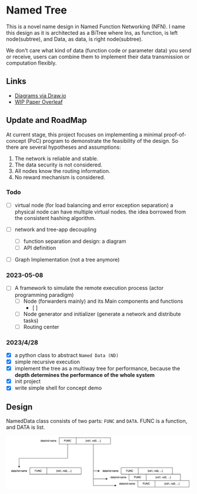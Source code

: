 # Named Tree

This is a novel name design in Named Function Networking (NFN). 
I name this design as it is architected as a BiTree 
where Ins, as function, is left node(subtree), and Data, as data,
is right node(subtree).

We don't care what kind of data (function code or parameter data) you send or receive,
users can combine them to implement their data transmission or computation flexibly. 

## Links

* [Diagrams via Draw.io](https://app.diagrams.net/#G1nzmcPVBrSF1JE2lbRq35dAeH8vkFOqjQ)
* [WIP Paper Overleaf](https://www.overleaf.com/project/642da214b9f6e358612b8dc2)

## Update and RoadMap

At current stage, this project focuses on implementing a minimal proof-of-concept (PoC) program 
to demonstrate the feasibility of the design. So there are several hypotheses and assumptions:
1. The network is reliable and stable.
2. The data security is not considered.
3. All nodes know the routing information.
4. No reward mechanism is considered.

### Todo

- [ ] virtual node (for load balancing and error exception separation) a physical node can have 
  multiple virtual nodes. the idea borrowed from the consistent hashing algorithm.

- [ ] network and tree-app decoupling
    - [ ] function separation and design: a diagram 
    - [ ] API definition
- [ ] Graph Implementation (not a tree anymore)

### 2023-05-08
- [ ] A framework to simulate the remote execution process (actor programming paradigm)
  - [ ] Node (forwarders mainly) and its Main components and functions
    - [ ] 
  - [ ] Node generator and initializer (generate a network and distribute tasks)
  - [ ] Routing center

### 2023/4/28

- [x] a python class to abstract `Named Data (ND)`
- [x] simple recursive execution
- [x] implement the tree as a multiway tree for performance, because the **depth determines the 
  performance of the whole system**
- [x] init project
- [x] write simple shell for concept demo

## Design

NamedData class consists of two parts: `FUNC` and `DATA`.
FUNC is a function, and DATA is list.

![img.png](assets/named-data-class-structure.png)